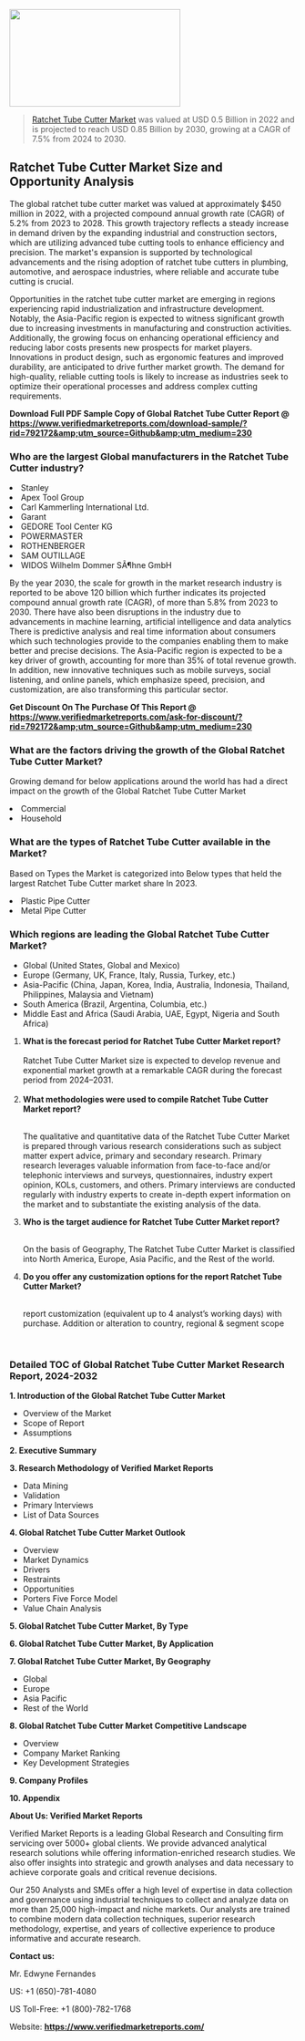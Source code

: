 <img src="https://ffe5etoiles.com/wp-content/uploads/2024/12/MST1-300x171.png" alt="" width="300" height="171" class="alignnone size-medium wp-image-20088" /><blockquote><p><p><a href="https://www.verifiedmarketreports.com/download-sample/?rid=792172&utm_source=Github&utm_medium=230" target="_blank">Ratchet Tube Cutter Market</a> was valued at USD 0.5 Billion in 2022 and is projected to reach USD 0.85 Billion by 2030, growing at a CAGR of 7.5% from 2024 to 2030.</p></blockquote><p><h2>Ratchet Tube Cutter Market Size and Opportunity Analysis</h2> <p>The global ratchet tube cutter market was valued at approximately $450 million in 2022, with a projected compound annual growth rate (CAGR) of 5.2% from 2023 to 2028. This growth trajectory reflects a steady increase in demand driven by the expanding industrial and construction sectors, which are utilizing advanced tube cutting tools to enhance efficiency and precision. The market's expansion is supported by technological advancements and the rising adoption of ratchet tube cutters in plumbing, automotive, and aerospace industries, where reliable and accurate tube cutting is crucial.</p> <p>Opportunities in the ratchet tube cutter market are emerging in regions experiencing rapid industrialization and infrastructure development. Notably, the Asia-Pacific region is expected to witness significant growth due to increasing investments in manufacturing and construction activities. Additionally, the growing focus on enhancing operational efficiency and reducing labor costs presents new prospects for market players. Innovations in product design, such as ergonomic features and improved durability, are anticipated to drive further market growth. The demand for high-quality, reliable cutting tools is likely to increase as industries seek to optimize their operational processes and address complex cutting requirements.</p> </p><p class=""><strong>Download Full PDF Sample Copy of Global Ratchet Tube Cutter Report @ <a href="https://www.verifiedmarketreports.com/download-sample/?rid=792172&amp;utm_source=Github&amp;utm_medium=230" target="_blank">https://www.verifiedmarketreports.com/download-sample/?rid=792172&amp;utm_source=Github&amp;utm_medium=230</a></strong></p><h3 id="" class="">Who are the largest Global manufacturers in the Ratchet Tube Cutter industry?</h3><p><li>Stanley</li><li> Apex Tool Group</li><li> Carl Kammerling International Ltd.</li><li> Garant</li><li> GEDORE Tool Center KG</li><li> POWERMASTER</li><li> ROTHENBERGER</li><li> SAM OUTILLAGE</li><li> WIDOS Wilhelm Dommer SÃ¶hne GmbH</li></p><div class=""><div class="" dir="" data-message-author-role="" data-message-id="" data-message-model-slug=""><div class=""><div class=""><div class=""><div class="" dir="" data-message-author-role="" data-message-id="" data-message-model-slug=""><div class=""><div class=""><p>By the year 2030, the scale for growth in the market research industry is reported to be above 120 billion which further indicates its projected compound annual growth rate (CAGR), of more than 5.8% from 2023 to 2030. There have also been disruptions in the industry due to advancements in machine learning, artificial intelligence and data analytics There is predictive analysis and real time information about consumers which such technologies provide to the companies enabling them to make better and precise decisions. The Asia-Pacific region is expected to be a key driver of growth, accounting for more than 35% of total revenue growth. In addition, new innovative techniques such as mobile surveys, social listening, and online panels, which emphasize speed, precision, and customization, are also transforming this particular sector.</p><p><strong>Get Discount On The Purchase Of This Report @&nbsp; <a href="https://www.verifiedmarketreports.com/ask-for-discount/?rid=792172&amp;utm_source=Github&amp;utm_medium=230" target="_blank">https://www.verifiedmarketreports.com/ask-for-discount/?rid=792172&amp;utm_source=Github&amp;utm_medium=230</a></strong></p></div></div></div></div></div></div></div></div><h3 id="" class="">What are the factors driving the growth of the Global Ratchet Tube Cutter Market?</h3><p id="" class="">Growing demand for below applications around the world has had a direct impact on the growth of the Global Ratchet Tube Cutter Market</p><p id="" class=""><li>Commercial</li><li> Household</li></p><h3 id="" class="">What are the types of Ratchet Tube Cutter available in the Market?</h3><p id="" class="">Based on Types the Market is categorized into Below types that held the largest Ratchet Tube Cutter market share In 2023.</p><p id="" class=""><li>Plastic Pipe Cutter</li><li> Metal Pipe Cutter</li></p><h3 id="" class="">Which regions are leading the Global Ratchet Tube Cutter Market?</h3><ul><li>Global (United States, Global and Mexico)</li><li>Europe (Germany, UK, France, Italy, Russia, Turkey, etc.)</li><li>Asia-Pacific (China, Japan, Korea, India, Australia, Indonesia, Thailand, Philippines, Malaysia and Vietnam)</li><li>South America (Brazil, Argentina, Columbia, etc.)</li><li>Middle East and Africa (Saudi Arabia, UAE, Egypt, Nigeria and South Africa)</li></ul><p><ol><li><strong>What is the forecast period for Ratchet Tube Cutter Market report?<br /></strong><br /><span data-sheets-root="1" data-sheets-value="{&quot;1&quot;:2,&quot;2&quot;:&quot;XXXX size is expected to develop revenue and exponential market growth at a remarkable CAGR during the forecast period from 2024&ndash;2030.&quot;}" data-sheets-userformat="{&quot;2&quot;:12674,&quot;4&quot;:{&quot;1&quot;:2,&quot;2&quot;:16776960},&quot;10&quot;:2,&quot;11&quot;:0,&quot;15&quot;:&quot;Arial&quot;,&quot;16&quot;:12}">Ratchet Tube Cutter Market size is expected to develop revenue and exponential market growth at a remarkable CAGR during the forecast period from 2024&ndash;2031.</span><br /><br /></li><li><strong>What methodologies were used to compile Ratchet Tube Cutter Market report?<br /><br /></strong><p>The qualitative and quantitative data of the&nbsp;Ratchet Tube Cutter Market is prepared through various research considerations such as subject matter expert advice, primary and secondary research. Primary research leverages valuable information from face-to-face and/or telephonic interviews and surveys, questionnaires, industry expert opinion, KOLs, customers, and others. Primary interviews are conducted regularly with industry experts to create in-depth expert information on the market and to substantiate the existing analysis of the data.&nbsp;</p></li><li><strong>Who is the target audience for Ratchet Tube Cutter Market report?<br /><br /></strong><p>On the basis of Geography, The&nbsp;Ratchet Tube Cutter Market is classified into North America, Europe, Asia Pacific, and the Rest of the world.</p></li><li><strong>Do you offer any customization options for the report Ratchet Tube Cutter Market?<br /><br /></strong><p>report customization (equivalent up to 4 analyst&rsquo;s working days) with purchase. Addition or alteration to country, regional &amp; segment scope</p><p>&nbsp;</p></li></ol></p><h3 id="" class="">Detailed TOC of Global Ratchet Tube Cutter Market Research Report, 2024-2032</h3><p id="" class=""><strong>1. Introduction of the Global Ratchet Tube Cutter Market</strong></p><ul><li>Overview of the Market</li><li>Scope of Report</li><li>Assumptions</li></ul><p id="" class=""><strong>2. Executive Summary</strong></p><p id="" class=""><strong>3. Research Methodology of&nbsp;Verified Market Reports</strong></p><ul><li>Data Mining</li><li>Validation</li><li>Primary Interviews</li><li>List of Data Sources</li></ul><p id="" class=""><strong>4. Global Ratchet Tube Cutter Market Outlook</strong></p><ul><li>Overview</li><li>Market Dynamics</li><li>Drivers</li><li>Restraints</li><li>Opportunities</li><li>Porters Five Force Model</li><li>Value Chain Analysis</li></ul><p id="" class=""><strong>5. Global Ratchet Tube Cutter Market, By&nbsp;Type</strong></p><p id="" class=""><strong>6. Global Ratchet Tube Cutter Market, By Application</strong></p><p id="" class=""><strong>7. Global Ratchet Tube Cutter Market, By Geography</strong></p><ul><li>Global</li><li>Europe</li><li>Asia Pacific</li><li>Rest of the World</li></ul><p id="" class=""><strong>8. Global Ratchet Tube Cutter Market Competitive Landscape</strong></p><ul><li>Overview</li><li>Company Market Ranking</li><li>Key Development Strategies</li></ul><p id="" class=""><strong>9. Company Profiles</strong></p><p id="" class=""><strong>10. Appendix</strong></p><p id="" class=""><strong>About Us: Verified Market Reports</strong></p><p id="" class="">Verified Market Reports is a leading Global Research and Consulting firm servicing over 5000+ global clients. We provide advanced analytical research solutions while offering information-enriched research studies. We also offer insights into strategic and growth analyses and data necessary to achieve corporate goals and critical revenue decisions.</p><p id="" class="">Our 250 Analysts and SMEs offer a high level of expertise in data collection and governance using industrial techniques to collect and analyze data on more than 25,000 high-impact and niche markets. Our analysts are trained to combine modern data collection techniques, superior research methodology, expertise, and years of collective experience to produce informative and accurate research.</p><p id="" class=""><strong>Contact us:</strong></p><p id="" class="">Mr. Edwyne Fernandes</p><p id="" class="">US: +1 (650)-781-4080</p><p id="" class="">US Toll-Free: +1 (800)-782-1768</p><p id="" class="">Website: <a target="" data-test-app-aware-link=""><strong>https://www.verifiedmarketreports.com/</strong></a></p>
